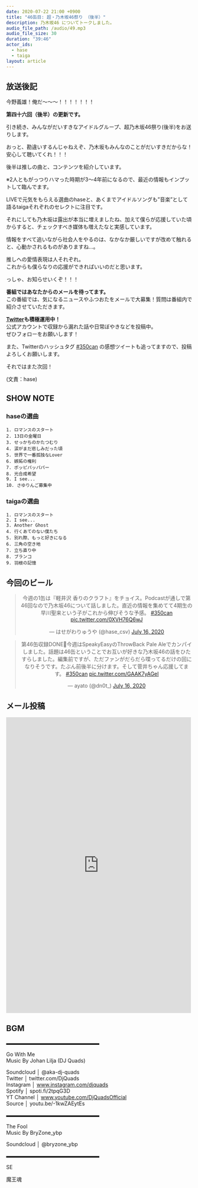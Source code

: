 ```yaml
---
date: 2020-07-22 21:00 +0900 
title: "46缶目: 超・乃木坂46祭り （後半）"
description: 乃木坂46 についてトークしました。
audio_file_path: /audio/49.mp3
audio_file_size: 30
duration: "39:46"
actor_ids:
  - hase
  - taiga
layout: article
---
```


## 放送後記

今野義雄！俺だ〜〜〜！！！！！！！

__第四十六回（後半）の更新です。__

引き続き、みんながだいすきなアイドルグループ、超乃木坂46祭り(後半)をお送りします。  

おっと、勘違いするんじゃねえぞ、乃木坂もみんなのことがだいすきだからな！  
安心して聴いてくれ！！！

後半は推しの曲と、コンテンツを紹介しています。

※2人ともがっつりハマった時期が3〜4年前になるので、最近の情報もインプットして臨んでます。

LIVEで元気をもらえる選曲のhaseと、あくまでアイドルソングも”音楽”として語るtaigaそれぞれのセレクトに注目です。

それにしても乃木坂は露出が本当に増えましたね、加えて僕らが応援していた頃からすると、チェックすべき媒体も増えたなと実感しています。

情報をすべて追いながら社会人をやるのは、なかなか厳しいですが改めて触れると、心動かされるものがありますね…。

推しへの愛情表現は人それぞれ。  
これからも僕らなりの応援ができればいいのだと思います。  

っしゃ、お知らせいくぞ！！！  

__番組ではあなたからのメールを待ってます。__    
この番組では、気になるニュースやふつおたをメールで大募集！質問は番組内で紹介させていただきます。  

__[Twitter](https://twitter.com/am350can)も積極運用中！__  
公式アカウントで収録から漏れた話や日常ぼやきなどを投稿中。  
ぜひフォローをお願いします！  

また、Twitterのハッシュタグ [#350can](https://twitter.com/search?q=%23350can&src=hashtag_click) の感想ツイートも追ってますので、投稿よろしくお願いします。

それではまた次回！

(文責：hase)

## SHOW NOTE

### haseの選曲
```
1. ロマンスのスタート
2. 13日の金曜日
3. せっかちのかたつむり
4. 涙がまだ悲しみだった頃
5. 世界で一番孤独なLover
6. 嫉妬の権利
7. ポッピパッパパー
8. 光合成希望
9. I see...
10. さゆりんご募集中
```

### taigaの選曲
```
1. ロマンスのスタート
2. I see...
3. Another Ghost
4. 行くあてのない僕たち
5. 別れ際、もっと好きになる
6. 三角の空き地
7. 立ち直り中
8. ブランコ
9. 羽根の記憶
```

## 今回のビール

<center>
<blockquote class="twitter-tweet"><p lang="ja" dir="ltr">今週の1缶は『軽井沢 香りのクラフト』をチョイス。Podcastが通しで第46回なので乃木坂46について話しました。直近の情報を集めてて4期生の早川聖来という子がこれから伸びそうな予感。 <a href="https://twitter.com/hashtag/350can?src=hash&amp;ref_src=twsrc%5Etfw">#350can</a> <a href="https://t.co/0XVH76Q6wJ">pic.twitter.com/0XVH76Q6wJ</a></p>&mdash; はせがわりゅうや (@hase_csv) <a href="https://twitter.com/hase_csv/status/1283774886771478529?ref_src=twsrc%5Etfw">July 16, 2020</a></blockquote> <script async src="https://platform.twitter.com/widgets.js" charset="utf-8"></script>

<blockquote class="twitter-tweet"><p lang="ja" dir="ltr">第46缶収録DONE🍻今週はSpeakyEasyのThrowBack Pale Aleでカンパイしました。話題は46缶ということでお互いが好きな乃木坂46の話をひたすらしました。編集前ですが、ただファンがだらだら喋ってるだけの回になりそうです。たぶん前後半に分けます。そして菅井ちゃん応援してます。 <a href="https://twitter.com/hashtag/350can?src=hash&amp;ref_src=twsrc%5Etfw">#350can</a> <a href="https://t.co/GAAK7yAGeI">pic.twitter.com/GAAK7yAGeI</a></p>&mdash; ayato (@dn0t_) <a href="https://twitter.com/dn0t_/status/1283778040166617088?ref_src=twsrc%5Etfw">July 16, 2020</a></blockquote> <script async src="https://platform.twitter.com/widgets.js" charset="utf-8"></script>
</center>

## メール投稿
<div class="iframe-wrapper">
<iframe src="https://docs.google.com/forms/d/e/1FAIpQLSfTZ99ZtY5BJtHk38i7c_p3AdF-uIGnOOsc6W05wV6L0MTAQg/viewform?embedded=true" width="500" height="800" frameborder="0" marginheight="0" marginwidth="0">読み込んでいます…</iframe>
</div>

## BGM
▬▬▬▬▬▬▬▬▬▬▬▬▬▬▬▬▬▬  

Go With Me  
Music By Johan Lilja (DJ Quads)  

Soundcloud │ @aka-dj-quads  
Twitter │ twitter.com/DjQuads  
Instagram │ www.instagram.com/djquads  
Spotify │ spoti.fi/2tpqG3D  
YT Channel │ www.youtube.com/DjQuadsOfficial  
Source │ youtu.be/-1kwZAEytEs  

▬▬▬▬▬▬▬▬▬▬▬▬▬▬▬▬▬▬  

The Fool  
Music By BryZone_ybp  

Soundcloud │ @bryzone_ybp  

▬▬▬▬▬▬▬▬▬▬▬▬▬▬▬▬▬▬  

SE

魔王魂
